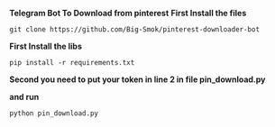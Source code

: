 **Telegram Bot To Download from pinterest**
**First Install the files**

```
git clone https://github.com/Big-Smok/pinterest-downloader-bot
```
**First Install the libs**

```
pip install -r requirements.txt 
```

**Second you need to put your token in line 2 in file pin_download.py**

**and run**

```
python pin_download.py
```
